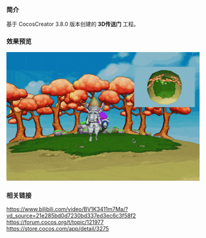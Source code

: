 ### 简介
基于 CocosCreator 3.8.0 版本创建的 **3D传送门** 工程。

### 效果预览
![image](../../../gif/202211/2022111801.gif)

### 相关链接
https://www.bilibili.com/video/BV1K3411m7Ma/?vd_source=21e285bd0d7230bd337ed3ec6c3f58f2    
https://forum.cocos.org/t/topic/121977    
https://store.cocos.com/app/detail/3275
